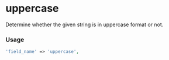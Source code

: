 # uppercase

Determine whether the given string is in uppercase format or not.

### Usage

```php
'field_name' => 'uppercase',
```
